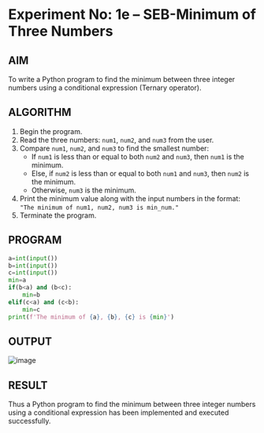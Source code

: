 # Experiment No: 1e – SEB-Minimum of Three Numbers

## AIM  
To write a Python program to find the minimum between three integer numbers using a conditional expression (Ternary operator).

## ALGORITHM  
1. Begin the program.  
2. Read the three numbers: `num1`, `num2`, and `num3` from the user.  
3. Compare `num1`, `num2`, and `num3` to find the smallest number:  
   - If `num1` is less than or equal to both `num2` and `num3`, then `num1` is the minimum.  
   - Else, if `num2` is less than or equal to both `num1` and `num3`, then `num2` is the minimum.  
   - Otherwise, `num3` is the minimum.  
4. Print the minimum value along with the input numbers in the format:  
   `"The minimum of num1, num2, num3 is min_num."`  
5. Terminate the program.

## PROGRAM
```python
a=int(input())
b=int(input())
c=int(input())
min=a
if(b<a) and (b<c):
    min=b
elif(c<a) and (c<b):
    min=c
print(f'The minimum of {a}, {b}, {c} is {min}')
```

## OUTPUT
![image](https://github.com/user-attachments/assets/4aaa2900-3cc2-4634-ad46-ab16420127d0)


## RESULT
Thus a Python program to find the minimum between three integer numbers using a conditional expression has been implemented and executed successfully.
